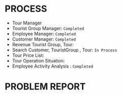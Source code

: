 # PROCESS

- Tour Manager
- Tourist Group Manager: `Completed`
- Employee Manager: `Completed`
- Customer Manager: `Completed`
- Revenue Tourist Group, Tour: 
- Search Customer, TouristGroup , Tour: `In Process`
- Tour Price List: 
- Tour Operation Situation:
- Employee Activity Analysis : `Completed`

# PROBLEM REPORT
```
```
